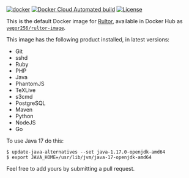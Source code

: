 [![docker](https://github.com/yegor256/rultor-image/actions/workflows/docker.yml/badge.svg)](https://github.com/yegor256/rultor-image/actions/workflows/docker.yml)
[![Docker Cloud Automated build](https://img.shields.io/docker/cloud/automated/yegor256/rultor-image)](https://hub.docker.com/r/yegor256/rultor-image)
[![License](https://img.shields.io/badge/license-MIT-green.svg)](https://github.com/yegor256/total/rultor-image/master/LICENSE.txt)

This is the default Docker image for [Rultor](https://www.rultor.com), available in
Docker Hub as [`yegor256/rultor-image`](https://hub.docker.com/r/yegor256/rultor-image).

This image has the following product installed, in latest versions:

  * Git
  * sshd
  * Ruby
  * PHP
  * Java
  * PhantomJS
  * TeXLive
  * s3cmd
  * PostgreSQL
  * Maven
  * Python
  * NodeJS
  * Go

To use Java 17 do this:

```
$ update-java-alternatives --set java-1.17.0-openjdk-amd64
$ export JAVA_HOME=/usr/lib/jvm/java-17-openjdk-amd64
```

Feel free to add yours by submitting a pull request.

